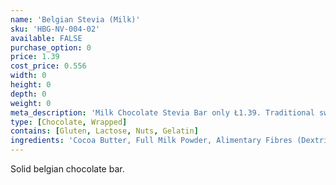 ```yaml
---
name: 'Belgian Stevia (Milk)'
sku: 'HBG-NV-004-02'
available: FALSE
purchase_option: 0
price: 1.39
cost_price: 0.556
width: 0
height: 0
depth: 0
weight: 0
meta_description: 'Milk Chocolate Stevia Bar only Ł1.39. Traditional sweets and more at Humbugs Confectionery Store. Specialists in satisfying your sweet tooth!'
type: [Chocolate, Wrapped]
contains: [Gluten, Lactose, Nuts, Gelatin]
ingredients: 'Cocoa Butter, Full Milk Powder, Alimentary Fibres (Dextrin, Inulin, Oligofructose), Cocoa Mass, Whey Powder, Sweeteners (Erythritol, Steviol Glycosides), Emulsifier: Soy Lecithin, Natural Flavours, Cocoa Solids: Minimum 36%, Milk Solids: Minimum 14%.'
---
```

Solid belgian chocolate bar.